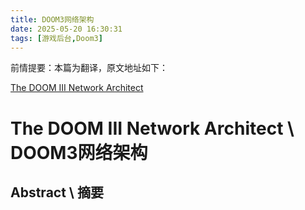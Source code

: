 ```yaml
---
title: DOOM3网络架构
date: 2025-05-20 16:30:31
tags: [游戏后台,Doom3]
---
```

前情提要：本篇为翻译，原文地址如下：

[The DOOM III Network Architect](https://fabiensanglard.net/doom3_documentation/The-DOOM-III-Network-Architecture.pdf)

# The DOOM III Network Architect \ DOOM3网络架构

## Abstract \ 摘要
